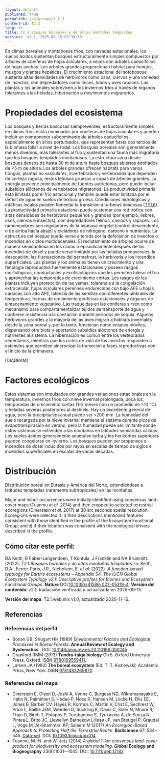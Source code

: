 ```yaml
---
layout: default
published: true
permalink: /es/groups/t_2_1
content-id: T2.1
lang: es
title: T2.1 Bosques boreales y de altas montañas templadas
version: 'v2.1, 2025-09-15 02:39:53'
---
```


En climas boreales y montañosos fríos, con nevadas estacionales, los suelos ácidos sustentan bosques estructuralmente simples compuestos por árboles de coníferas de hojas aciculares, a veces con árboles caducifolios de hojas anchas. Los árboles grandes proporcionan hábitat para hongos, musgos y plantas hepáticas. El crecimiento estacional del sotobosque sustenta altas densidades de herbívoros como osos, ciervos y una variedad de insectos, con depredadores como linces, lobos y aves rapaces. Las plantas y los animales sobreviven a los inviernos fríos a través de órganos tolerantes a las heladas, hibernación o movimientos migratorios.

# Propiedades del ecosistema
 
Los bosques y tierras boscosas siempreverdes, estructuralmente simples en climas fríos están dominados por coníferas de hojas aciculares y pueden incluir un componente subdominante de árboles caducifolios, especialmente en sitios perturbados, que representan hasta dos tercios de la biomasa foliar a nivel de rodal. Los bosques boreales son generalmente menos diversos, más tolerantes al frío y sustentan una fauna más migratoria que los bosques templados montañosos. La estructura varía desde bosques densos de hasta 30 m de altura hasta bosques abiertos atrofiados de <5 m de altura. Los árboles grandes ofrecen hábitats para varios hongos, plantas no vasculares, invertebrados y vertebrados que dependen de corteza rugosa, restos leñosos gruesos o copas de árboles grandes. La energía proviene principalmente de fuentes autóctonas, pero puede incluir subsidios alóctonos de vertebrados migratorios. La productividad primaria está limitada por el frío estacional y también puede estar limitada por el déficit de agua en suelos de textura gruesa. Condiciones hidrológicas y edáficas locales pueden fomentar la transición a turberas boscosas ([TF1.6](/explore/groups/TF1.6)). La productividad primaria estacional puede sustentar una red trófica con altas densidades de herbívoros pequeños y grandes (por ejemplo, liebres, osos, ciervos e insectos), con depredadores felinos, caninos y rapaces. Los ramoneadores son reguladores  de la biomasa vegetal (control descendente, o de arriba hacia abajo) y cicladores de nitrógeno, carbono y nutrientes. La estructura del bosque puede verse alterada por la defoliación de insectos o incendios en ciclos multidecenales. El reclutamiento de árboles ocurre de manera semicontinua en los claros o episódicamente después de los incendios de dosel y puede verse limitado por las heladas primaverales, la desecación, las fluctuaciones del permafrost, la herbivoría y los incendios superficiales. Las plantas y los animales tienen un crecimiento y una fenología reproductiva fuertemente estacionales y poseen rasgos morfológicos, conductuales y ecofisiológicos que les permiten tolerar el frío y aprovechar las temporadas de crecimiento cortas. Los rasgos de las plantas incluyen protección de las yemas, tolerancia a la congelación extracelular, hojas aciculares perennes endurecidas con bajo AFE u hojas caducas con alto AFE, latencia de las semillas con diferentes umbrales de temperatura, formas de crecimiento geofíticas estacionales y órganos de almacenamiento vegetativo. Las traqueidas en las coníferas sirven como mecanismo para compartamentalizar tejidos de transporte de agua y confieren resistencia a la cavitación durante periodos de sequía. Algunos herbívoros grandes y la mayoría de las aves migran a hábitats invernales desde la zona boreal y, por lo tanto, funcionan como enlaces móviles, dispersando otra biota y aportando subsidios alóctonos de energía y nutrientes al sistema. La hibernación es común entre los vertebrados sedentarios, mientras que los ciclos de vida de los insectos responden a estímulos que permiten sincronizar la transición a fases reproductivas con el inicio de la primavera.

[DIAGRAM]

# Factores ecológicos
 
Estos sistemas son impulsados ​​por grandes variaciones estacionales en la temperatura, inviernos fríos con nieve invernal prolongada, poca luz, temporadas de crecimiento cortas (1-3 meses con un promedio de >10 °C) y heladas severas posteriores al deshielo. Hay un excedente general de agua, pero la precipitación anual puede ser <200 mm. La humedad del suelo recargada por la nieve invernal mantiene el sistema durante picos de evapotranspiración en verano, pero la humedad puede ser limitante donde estos sistemas se extienden a las montañas en latitudes semiáridas cálidas. Los suelos ácidos generalmente acumulan turba y los horizontes superiores pueden congelarse en invierno. Los bosques pueden ser propensos a incendios de dosel inducidos por rayos en escalas de tiempo de siglos e incendios superficiales en escalas de varias décadas.
 
# Distribución
 
Distribución boreal en Eurasia y América del Norte, extendiéndose a latitudes templadas (raramente subtropicales) en las montañas.

Major and minor occurrences were initially identified using consensus land-cover maps (Tuanmu _et al._ 2014) and then cropped to selected terrestrial ecoregions (Dinerstein _et al._ 2017) at 30 arc seconds spatial resolution. Ecoregions were selected if: i) their descriptions mentioned features consistent with those identified in the profile of the Ecosystem Functional Group; and ii) if their location was consistent with the ecological drivers described in the profile.

## Cómo citar este perfil:

DA Keith, D Faber-Langendoen, T Kontula, J Franklin and NA Brummitt. (2022). *T2.1 Bosques boreales y de altas montañas templadas*. In: Keith, D.A., Ferrer-Paris, J.R., Nicholson, E. *et al.* (2022). *A function-based typology for Earth’s ecosystems – Appendix S4. The IUCN Global Ecosystem Typology v2.1: Descriptive profiles for Biomes and Ecosystem Functional Groups*. **Nature** DOI:[10.1038/s41586-022-05318-4](https://doi.org/10.1038/s41586-022-05318-4).
**Versión del contenido**: v2.1, traducción verificada y actualizada en 2025-09-15.

**Versión del mapa**: T2.1.web.mix v1.0, actualizado 2020-11-16.

## Referencias

### Referencias del perfil
* Bonan GB, Shugart HH  (1989) *Environmental Factors and Ecological Processes in Boreal Forests*. **Annual Review of Ecology and Systematics** . DOI: [10.1146/annurev.es.20.110189.000245](http://doi.org/10.1146/annurev.es.20.110189.000245)
* Crawford RMM  (2013) **Tundra-taiga biology** Ch 5. Oxford University Press, Oxford. ISBN [9780199559411](https://global.oup.com/academic/product/tundra-taiga-biology-9780199559411).
* Larsen JA  (1980) **The boreal ecosystem** (Ed. T. T. Kozlowski) Academic Press, New York. ISBN [9781483269870](https://www.elsevier.com/books/the-boreal-ecosystem/larsen/978-0-12-436880-4).

### Referencias del mapa
* Dinerstein E, Olson D, Joshi A, Vynne C, Burgess ND, Wikramanayake E, Hahn N, Palminteri S, Hedao P, Noss R, Hansen M, Locke H, Ellis EE, Jones B, Barber CV, Hayes R, Kormos C, Martin V, Crist E, Sechrest W, Price L, Baillie JEM, Weeden D, Suckling K, Davis C, Sizer N, Moore R, Thau D, Birch T, Potapov P, Turubanova S, Tyukavina A, de Souza N, Pintea L, Brito JC, Llewellyn Barnekow Lillesø JP, van Breugel P, Graudal L, Voge M, Al-Shammari KF, Saleem M  (2017) *An Ecoregion-Based Approach to Protecting Half the Terrestrial Realm*. **BioScience** 67: 534–545. [Data-set](https://ecoregions2017.appspot.com/). DOI: [10.1093/biosci/bix014](http://doi.org/10.1093/biosci/bix014)
* Tuanmu, M.-N. and W. Jetz (2014) *A global 1-km consensus land-cover product for biodiversity and ecosystem modeling*. **Global Ecology and Biogeography** 23(9):1031--1045. DOI: [10.1111/geb.12182](http://doi.org/10.1111/geb.12182)
